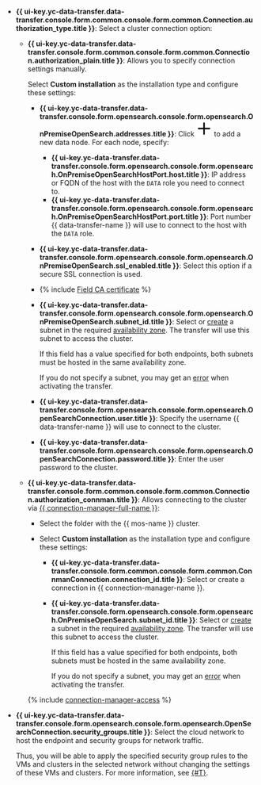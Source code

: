 * **{{ ui-key.yc-data-transfer.data-transfer.console.form.common.console.form.common.Connection.authorization_type.title }}**: Select a cluster connection option:

    * **{{ ui-key.yc-data-transfer.data-transfer.console.form.common.console.form.common.Connection.authorization_plain.title }}**: Allows you to specify connection settings manually.

        Select **Custom installation** as the installation type and configure these settings:

        * **{{ ui-key.yc-data-transfer.data-transfer.console.form.opensearch.console.form.opensearch.OnPremiseOpenSearch.addresses.title }}**: Click ![image](../../../../_assets/console-icons/plus.svg) to add a new data node. For each node, specify:

          * **{{ ui-key.yc-data-transfer.data-transfer.console.form.opensearch.console.form.opensearch.OnPremiseOpenSearchHostPort.host.title }}**: IP address or FQDN of the host with the `DATA` role you need to connect to.
          * **{{ ui-key.yc-data-transfer.data-transfer.console.form.opensearch.console.form.opensearch.OnPremiseOpenSearchHostPort.port.title }}**: Port number {{ data-transfer-name }} will use to connect to the host with the `DATA` role.

        * **{{ ui-key.yc-data-transfer.data-transfer.console.form.opensearch.console.form.opensearch.OnPremiseOpenSearch.ssl_enabled.title }}**: Select this option if a secure SSL connection is used.

        * {% include [Field CA certificate](../../fields/opensearch/ui/ca-certificate.md) %}
        * 
          **{{ ui-key.yc-data-transfer.data-transfer.console.form.opensearch.console.form.opensearch.OnPremiseOpenSearch.subnet_id.title }}**: Select or [create](../../../../vpc/operations/subnet-create.md) a subnet in the required [availability zone](../../../../overview/concepts/geo-scope.md). The transfer will use this subnet to access the cluster.


          If this field has a value specified for both endpoints, both subnets must be hosted in the same availability zone.

          If you do not specify a subnet, you may get an [error](../../../../managed-opensearch/qa/index.md#data-transfer-error) when activating the transfer.

        * **{{ ui-key.yc-data-transfer.data-transfer.console.form.opensearch.console.form.opensearch.OpenSearchConnection.user.title }}**: Specify the username {{ data-transfer-name }} will use to connect to the cluster.

        * **{{ ui-key.yc-data-transfer.data-transfer.console.form.opensearch.console.form.opensearch.OpenSearchConnection.password.title }}**: Enter the user password to the cluster.

    * **{{ ui-key.yc-data-transfer.data-transfer.console.form.common.console.form.common.Connection.authorization_connman.title }}**: Allows connecting to the cluster via [{{ connection-manager-full-name }}](../../../../metadata-hub/quickstart/connection-manager.md):

        * Select the folder with the {{ mos-name }} cluster.
        * Select **Custom installation** as the installation type and configure these settings:

          * **{{ ui-key.yc-data-transfer.data-transfer.console.form.common.console.form.common.ConnmanConnection.connection_id.title }}**: Select or create a connection in {{ connection-manager-name }}.
          * 
            **{{ ui-key.yc-data-transfer.data-transfer.console.form.opensearch.console.form.opensearch.OnPremiseOpenSearch.subnet_id.title }}**: Select or [create](../../../../vpc/operations/subnet-create.md) a subnet in the required [availability zone](../../../../overview/concepts/geo-scope.md). The transfer will use this subnet to access the cluster.


            If this field has a value specified for both endpoints, both subnets must be hosted in the same availability zone.

            If you do not specify a subnet, you may get an [error](../../../../managed-opensearch/qa/index.md#data-transfer-error) when activating the transfer.

      {% include [connection-manager-access](../../notes/connection-manager-access.md) %}

* **{{ ui-key.yc-data-transfer.data-transfer.console.form.opensearch.console.form.opensearch.OpenSearchConnection.security_groups.title }}**: Select the cloud network to host the endpoint and security groups for network traffic.

  Thus, you will be able to apply the specified security group rules to the VMs and clusters in the selected network without changing the settings of these VMs and clusters. For more information, see [{#T}](../../../../data-transfer/concepts/network.md).
